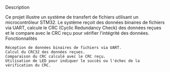 Description

Ce projet illustre un système de transfert de fichiers utilisant un microcontrôleur STM32. Le système reçoit des données binaires de fichiers via UART, calcule le CRC (Cyclic Redundancy Check) des données reçues et le compare avec le CRC reçu pour vérifier l'intégrité des données.
Fonctionnalités

    Réception de données binaires de fichiers via UART.
    Calcul du CRC32 des données reçues.
    Comparaison du CRC calculé avec le CRC reçu.
    Utilisation de LED pour indiquer le succès ou l'échec de la vérification du CRC.

